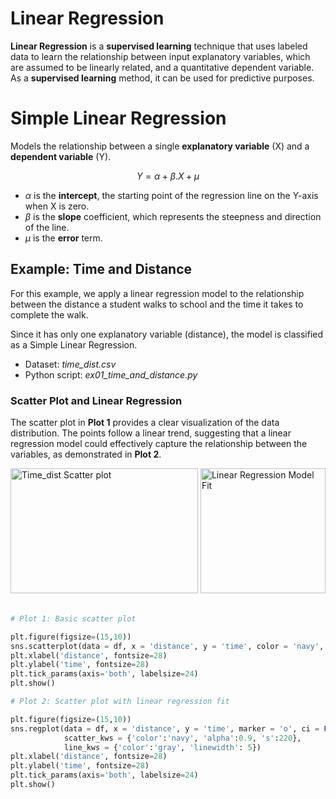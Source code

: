 # Linear Regression

**Linear Regression** is a **supervised learning** technique that uses labeled data to learn the relationship between input explanatory variables, which are assumed to be linearly related, and a quantitative dependent variable. As a **supervised learning** method, it can be used for predictive purposes.

# Simple Linear Regression

Models the relationship between a single **explanatory variable** (X) and a **dependent variable** (Y).

$$
Y = \alpha + \beta.X + \mu
$$

- $\alpha$ is the **intercept**, the starting point of the regression line on the Y-axis when X is zero.
- $\beta$ is the **slope** coefficient, which represents the steepness and direction of the line.
- $\mu$ is the **error** term.

## Example: Time and Distance

For this example, we apply a linear regression model to the relationship between the distance a student walks to school and the time it takes to complete the walk.

Since it has only one explanatory variable (distance), the model is classified as a Simple Linear Regression.

- Dataset: *time_dist.csv*
- Python script: *ex01_time_and_distance.py*

### Scatter Plot and Linear Regression

The scatter plot in **Plot 1** provides a clear visualization of the data distribution. The points follow a linear trend, suggesting that a linear regression model could effectively capture the relationship between the variables, as demonstrated in **Plot 2**.

<img src="https://github.com/user-attachments/assets/c7e87abb-2450-493e-a162-86eab47c5c85" alt = "Time_dist Scatter plot" width="300" height="200">

<img src="https://github.com/user-attachments/assets/1f4aa500-d350-4126-b779-5362787c940b" alt="Linear Regression Model Fit" widht="500" height="200">
<br><br>

~~~python
# Plot 1: Basic scatter plot

plt.figure(figsize=(15,10))
sns.scatterplot(data = df, x = 'distance', y = 'time', color = 'navy', alpha = 0.9, s = 220)
plt.xlabel('distance', fontsize=28)
plt.ylabel('time', fontsize=28)
plt.tick_params(axis='both', labelsize=24)
plt.show()

# Plot 2: Scatter plot with linear regression fit

plt.figure(figsize=(15,10))
sns.regplot(data = df, x = 'distance', y = 'time', marker = 'o', ci = False,
            scatter_kws = {'color':'navy', 'alpha':0.9, 's':220},
            line_kws = {'color':'gray', 'linewidth': 5})
plt.xlabel('distance', fontsize=28)
plt.ylabel('time', fontsize=28)
plt.tick_params(axis='both', labelsize=24)
plt.show()
~~~



